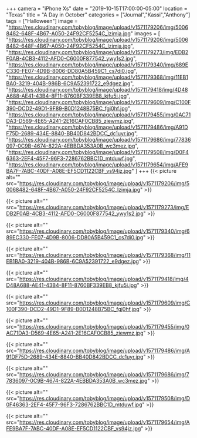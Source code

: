 +++
camera = "iPhone Xs"
date = "2019-10-15T17:00:00-05:00"
location = "Texas"
title = "A Day in October"
categories = ["Journal","Kassi","Anthony"]
tags = ["Halloween"]
image = "https://res.cloudinary.com/tobyblog/image/upload/v1571179206/img/50068482-648F-4B67-A050-24F92CF5254C_lzimja.jpg"
images = [
"https://res.cloudinary.com/tobyblog/image/upload/v1571179206/img/50068482-648F-4B67-A050-24F92CF5254C_lzimja.jpg",
"https://res.cloudinary.com/tobyblog/image/upload/v1571179273/img/EDB2F0AB-4CB3-4112-AFD0-C6000F877542_ywy1s2.jpg",
"https://res.cloudinary.com/tobyblog/image/upload/v1571179340/img/689EC330-FE07-4D9B-8006-DD80A5B459C1_cs7di0.jpg",
"https://res.cloudinary.com/tobyblog/image/upload/v1571179368/img/11EB1BA0-3219-404B-986B-6C9A52391722_e9dgez.jpg",
"https://res.cloudinary.com/tobyblog/image/upload/v1571179418/img/4D48A688-AE41-43B4-8F11-8760BF339EB8_kjfu5i.jpg",
"https://res.cloudinary.com/tobyblog/image/upload/v1571179609/img/C100F390-DCD2-49D1-9F89-B0D1248B75BC_fgj0hf.jpg",
"https://res.cloudinary.com/tobyblog/image/upload/v1571179455/img/0AC71DA3-D569-4E65-A241-2E16CAF0CB85_ziewmz.jpg",
"https://res.cloudinary.com/tobyblog/image/upload/v1571179486/img/A91DF75D-2689-434E-8840-BB40D842BDCC_dc1uyr.jpg",
"https://res.cloudinary.com/tobyblog/image/upload/v1571179686/img/77836097-0C9B-4674-822A-4EBBDA353A0B_wc3mez.jpg",
"https://res.cloudinary.com/tobyblog/image/upload/v1571179508/img/D0F46363-2EF4-45F7-96F3-7286762BBC1D_mtduwf.jpg",
"https://res.cloudinary.com/tobyblog/image/upload/v1571179654/img/AFE9BA7F-7ABC-40DF-A08E-EF5CD1122CBF_vs94jz.jpg"
]
+++
{{< picture alt="" src="https://res.cloudinary.com/tobyblog/image/upload/v1571179206/img/50068482-648F-4B67-A050-24F92CF5254C_lzimja.jpg" >}}
<!--more-->

{{< picture alt="" src="https://res.cloudinary.com/tobyblog/image/upload/v1571179273/img/EDB2F0AB-4CB3-4112-AFD0-C6000F877542_ywy1s2.jpg" >}}

{{< picture alt="" src="https://res.cloudinary.com/tobyblog/image/upload/v1571179340/img/689EC330-FE07-4D9B-8006-DD80A5B459C1_cs7di0.jpg" >}}

{{< picture alt="" src="https://res.cloudinary.com/tobyblog/image/upload/v1571179368/img/11EB1BA0-3219-404B-986B-6C9A52391722_e9dgez.jpg" >}}

{{< picture alt="" src="https://res.cloudinary.com/tobyblog/image/upload/v1571179418/img/4D48A688-AE41-43B4-8F11-8760BF339EB8_kjfu5i.jpg" >}}

{{< picture alt="" src="https://res.cloudinary.com/tobyblog/image/upload/v1571179609/img/C100F390-DCD2-49D1-9F89-B0D1248B75BC_fgj0hf.jpg" >}}

{{< picture alt="" src="https://res.cloudinary.com/tobyblog/image/upload/v1571179455/img/0AC71DA3-D569-4E65-A241-2E16CAF0CB85_ziewmz.jpg" >}}

{{< picture alt="" src="https://res.cloudinary.com/tobyblog/image/upload/v1571179486/img/A91DF75D-2689-434E-8840-BB40D842BDCC_dc1uyr.jpg" >}}

{{< picture alt="" src="https://res.cloudinary.com/tobyblog/image/upload/v1571179686/img/77836097-0C9B-4674-822A-4EBBDA353A0B_wc3mez.jpg" >}}

{{< picture alt="" src="https://res.cloudinary.com/tobyblog/image/upload/v1571179508/img/D0F46363-2EF4-45F7-96F3-7286762BBC1D_mtduwf.jpg" >}}

{{< picture alt="" src="https://res.cloudinary.com/tobyblog/image/upload/v1571179654/img/AFE9BA7F-7ABC-40DF-A08E-EF5CD1122CBF_vs94jz.jpg" >}}
